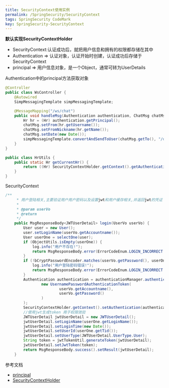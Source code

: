 ```yaml
---
title: SecurityContext使用实例
permalink: /SpringSecurity/SecurityContext
tags: SpringSecurity CodeMark
key: SpringSecurity-SecurityContext
---
```

**默认实现SecurityContextHolder**
- SecurityContext:认证成功后，就把用户信息和拥有的权限都存储在其中
- Authentication => 认证对象，认证开始时创建，认证成功后存储于SecurityContext
- principal => 用户信息对象，是一个Object，通常可转为UserDetails

Authentication中的principal方法获取对象
```java
@Controller
public class WsController {
    @Autowired
    SimpMessagingTemplate simpMessagingTemplate;

    @MessageMapping("/ws/chat")
    public void handleMsg(Authentication authentication, ChatMsg chatMsg) {
        Hr hr = (Hr) authentication.getPrincipal();
        chatMsg.setFrom(hr.getUsername());
        chatMsg.setFromNickname(hr.getName());
        chatMsg.setDate(new Date());
        simpMessagingTemplate.convertAndSendToUser(chatMsg.getTo(), "/queue/chat", chatMsg);
    }
}
```
```java
public class HrUtils {
    public static Hr getCurrentHr() {
        return ((Hr) SecurityContextHolder.getContext().getAuthentication().getPrincipal());
    }
}
```

SecurityContext
```java
/**
     * 用户登陆相关,主要验证用户用户密码以及设置jwt和用户缓存相关,并返回jwt的凭证
     *
     * @param userVo
     * @return
     */
    public MsgResponseBody<JWTUserDetail> login(UserVo userVo) {
        User user = new User();
        user.setLoginName(userVo.getAccountname());
        User userOne = selectOne(user);
        if (ObjectUtils.isEmpty(userOne)) {
            log.info("用户不存在!");
            return MsgResponseBody.error(ErrorCodeEnum.LOGIN_INCORRECT.getCode()).setResult(ErrorCodeEnum.LOGIN_INCORRECT.getMessage());
        }
        if (!bCryptPasswordEncoder.matches(userVo.getPassword(), userOne.getPassWord())) {
            log.info("用户登陆密码错误!");
            return MsgResponseBody.error(ErrorCodeEnum.LOGIN_INCORRECT.getCode()).setResult(ErrorCodeEnum.LOGIN_INCORRECT.getMessage());
        }
        Authentication authentication = authenticationManager.authenticate(
                new UsernamePasswordAuthenticationToken(
                        userVo.getAccountname(),
                        userVo.getPassword()
                )
        );
        SecurityContextHolder.getContext().setAuthentication(authentication);
        //使用jwt生成token 用于权限效验
        JWTUserDetail jwtUserDetail = new JWTUserDetail();
        jwtUserDetail.setLoginName(userOne.getLoginName());
        jwtUserDetail.setLoginTime(new Date());
        jwtUserDetail.setUserId(userOne.getTid());
        jwtUserDetail.setUserType(JWTUserDetail.UserType.User);
        String token = jwtTokenUtil.generateToken(jwtUserDetail);
        jwtUserDetail.setJwtToken(token);
        return MsgResponseBody.success().setResult(jwtUserDetail);
    }
```
参考文档
- [principal](https://github.com/javaniuniu/vhr/tree/master/vhr/vhrserver/vhr-web/src/main/java/org/javaboy/vhr/controller)
- [SecurityContextHolder](https://github.com/javaniuniu/sc-whorl/tree/master/sc-whorl-web/src/main/java/sc/whorl/system/commons)
